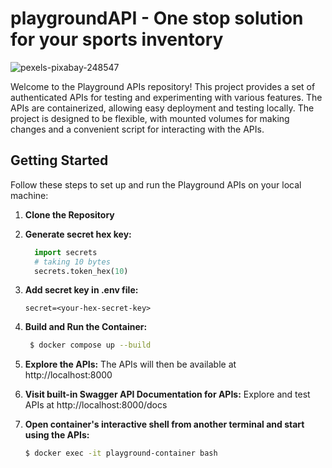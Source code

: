 # playgroundAPI - One stop solution for your sports inventory


![pexels-pixabay-248547](https://github.com/vidhi-kumar/playgroundAPI/assets/55309127/b9359bbd-cf88-4e52-bf25-eef6e5e12526)


Welcome to the Playground APIs repository! This project provides a set of authenticated APIs for testing and experimenting with various features. 
The APIs are containerized, allowing easy deployment and testing locally. 
The project is designed to be flexible, with mounted volumes for making changes and a convenient script for interacting with the APIs.

## Getting Started

Follow these steps to set up and run the Playground APIs on your local machine:

1. **Clone the Repository**

2. **Generate secret hex key:**
    ```python
      import secrets
      # taking 10 bytes
      secrets.token_hex(10)
    ```

3.  **Add secret key in .env file:**
     ```env
     secret=<your-hex-secret-key>
     ```

4. **Build and Run the Container:**
    ```bash
     $ docker compose up --build
    ```

5. **Explore the APIs:**
  The APIs will then be available at http://localhost:8000

6. **Visit built-in Swagger API Documentation for APIs:**
   Explore and test APIs at http://localhost:8000/docs

7. **Open container's interactive shell from another terminal and start using the APIs:**
   ```bash
   $ docker exec -it playground-container bash
   ```

